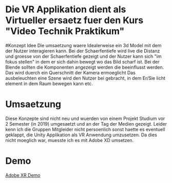 # Die VR Applikation dient als Virtueller ersaetz fuer den Kurs "Video Technik Praktikum"

#Konzept Idee
Die umsaetzung waere Idealerweise ein 3d Model mit dem der Nutzer interagieren kann.
Bei der Schaerfentiefe wird live die Distanz und groesse von der Schaerfentiefe gezeigt und der Nutzer kann sich "im fokus stellen" in dem er sich dahin bewegt wo das Bild scharf ist.
Bei der Blende sollten die Komponenten angezeigt werden die beeinflusst werden. Das wird duerch ein Querschnitt der Kamera ermoeglicht
Das ausbeleuchten eine Szene wird den Nutzer bei gebracht, in dem Er/Sie licht element in dem Raum bewegen kann
etc.

# Umsaetzung
Diese Konzepte sind nicht neu und wuerden von einem Projekt Studium vor 2 Semester (in 2019) umgesaetzt und an der Tag der Medien gezeigt. Leider kenn ich die Gruppen Mitgleider nicht persoenlich sonst haette es eventuell geklappt, die Unity Applikation als VR Anwendung umzusetzen.
Da dies nicht moeglich war, muesste ich es mit Adobe XD umsetzen.

# Demo

[Adobe XR Demo](https://app.draftxr.com/vr/vJWmHQ)
